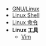 * [GNU/Linux](os/linux/README.md)
* [Linux Shell](os/linux/linux-shell.md)
* [Linux 命令](os/linux/linux-command.md)
* **Linux 工具**
  * [Vim](os/linux/vim.md)